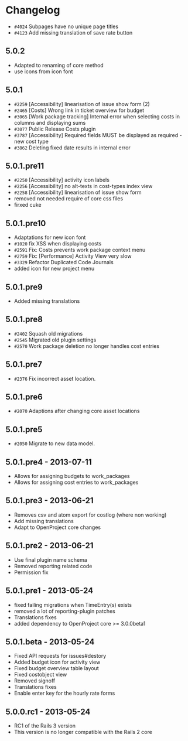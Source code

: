<!---- copyright
OpenProject Costs Plugin

Copyright (C) 2009 - 2014 the OpenProject Foundation (OPF)

This program is free software; you can redistribute it and/or
modify it under the terms of the GNU General Public License
version 3.

This program is distributed in the hope that it will be useful,
but WITHOUT ANY WARRANTY; without even the implied warranty of
MERCHANTABILITY or FITNESS FOR A PARTICULAR PURPOSE.  See the
GNU General Public License for more details.

You should have received a copy of the GNU General Public License
along with this program; if not, write to the Free Software
Foundation, Inc., 51 Franklin Street, Fifth Floor, Boston, MA  02110-1301, USA.

++-->

# Changelog

* `#4024` Subpages have no unique page titles
* `#4123` Add missing translation of save rate button

## 5.0.2

* Adapted to renaming of core method
* use icons from icon font

## 5.0.1

* `#2259` [Accessibility] linearisation of issue show form (2)
* `#2465` [Costs] Wrong link in ticket overview for budget
* `#3065` [Work package tracking] Internal error when selecting costs in columns and displaying sums
* `#3077` Public Release Costs plugin
* `#3787` [Accessibility] Required fields MUST be displayed as required - new cost type
* `#3862` Deleting fixed date results in internal error

## 5.0.1.pre11

* `#2250` [Accessibility] activity icon labels
* `#2256` [Accessibility] no alt-texts in cost-types index view
* `#2258` [Accessibility] linearisation of issue show form
* removed not needed require of core css files
* firxed cuke

## 5.0.1.pre10

* Adaptations for new icon font
* `#1020` fix XSS when displaying costs
* `#2591` Fix: Costs prevents work package context menu
* `#2759` Fix: [Performance] Activity View very slow
* `#3329` Refactor Duplicated Code Journals
* added icon for new project menu

## 5.0.1.pre9

* Added missing translations

## 5.0.1.pre8

* `#2402` Squash old migrations
* `#2545` Migrated old plugin settings
* `#2570` Work package deletion no longer handles cost entries

## 5.0.1.pre7

* `#2376` Fix incorrect asset location.

## 5.0.1.pre6

* `#2070` Adaptions after changing core asset locations

## 5.0.1.pre5

* `#2050` Migrate to new data model.

## 5.0.1.pre4 - 2013-07-11

* Allows for assigning budgets to work_packages
* Allows for assigning cost entries to work_packages

## 5.0.1.pre3 - 2013-06-21

* Removes csv and atom export for costlog (where non working)
* Add missing translations
* Adapt to OpenProject core changes

##  5.0.1.pre2 - 2013-06-21

* Use final plugin name schema
* Removed reporting related code
* Permission fix

## 5.0.1.pre1 - 2013-05-24

* fixed failing migrations when TimeEntry(s) exists
* removed a lot of reporting-plugin patches
* Translations fixes
* added dependency to OpenProject core >= 3.0.0beta1

## 5.0.1.beta - 2013-05-24

* Fixed API requests for issues#destory
* Added budget icon for activity view
* Fixed budget overview table layout
* Fixed costobject view
* Removed signoff
* Translations fixes
* Enable enter key for the hourly rate forms

## 5.0.0.rc1 - 2013-05-24

* RC1 of the Rails 3 version
* This version is no longer compatible with the Rails 2 core
